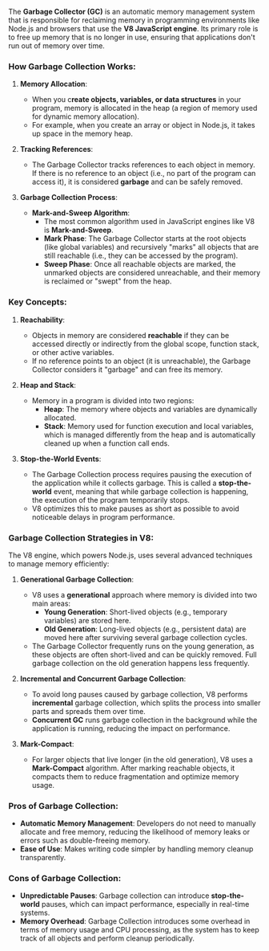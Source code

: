 The **Garbage Collector (GC)** is an automatic memory management system that is responsible for reclaiming memory in programming environments like Node.js and browsers that use the **V8 JavaScript engine**. Its primary role is to free up memory that is no longer in use, ensuring that applications don't run out of memory over time.

### How Garbage Collection Works:

1. **Memory Allocation**:
    
    - When you c**reate objects, variables, or data structures** in your program, memory is allocated in the heap (a region of memory used for dynamic memory allocation).
    - For example, when you create an array or object in Node.js, it takes up space in the memory heap.
2. **Tracking References**:
    
    - The Garbage Collector tracks references to each object in memory. If there is no reference to an object (i.e., no part of the program can access it), it is considered **garbage** and can be safely removed.
3. **Garbage Collection Process**:
    
    - **Mark-and-Sweep Algorithm**:
        - The most common algorithm used in JavaScript engines like V8 is **Mark-and-Sweep**.
        - **Mark Phase**: The Garbage Collector starts at the root objects (like global variables) and recursively "marks" all objects that are still reachable (i.e., they can be accessed by the program).
        - **Sweep Phase**: Once all reachable objects are marked, the unmarked objects are considered unreachable, and their memory is reclaimed or "swept" from the heap.

### Key Concepts:

1. **Reachability**:
    
    - Objects in memory are considered **reachable** if they can be accessed directly or indirectly from the global scope, function stack, or other active variables.
    - If no reference points to an object (it is unreachable), the Garbage Collector considers it "garbage" and can free its memory.
2. **Heap and Stack**:
    
    - Memory in a program is divided into two regions:
        - **Heap**: The memory where objects and variables are dynamically allocated.
        - **Stack**: Memory used for function execution and local variables, which is managed differently from the heap and is automatically cleaned up when a function call ends.
3. **Stop-the-World Events**:
    
    - The Garbage Collection process requires pausing the execution of the application while it collects garbage. This is called a **stop-the-world** event, meaning that while garbage collection is happening, the execution of the program temporarily stops.
    - V8 optimizes this to make pauses as short as possible to avoid noticeable delays in program performance.

### Garbage Collection Strategies in V8:

The V8 engine, which powers Node.js, uses several advanced techniques to manage memory efficiently:

1. **Generational Garbage Collection**:
    
    - V8 uses a **generational** approach where memory is divided into two main areas:
        - **Young Generation**: Short-lived objects (e.g., temporary variables) are stored here.
        - **Old Generation**: Long-lived objects (e.g., persistent data) are moved here after surviving several garbage collection cycles.
    - The Garbage Collector frequently runs on the young generation, as these objects are often short-lived and can be quickly removed. Full garbage collection on the old generation happens less frequently.
2. **Incremental and Concurrent Garbage Collection**:
    
    - To avoid long pauses caused by garbage collection, V8 performs **incremental** garbage collection, which splits the process into smaller parts and spreads them over time.
    - **Concurrent GC** runs garbage collection in the background while the application is running, reducing the impact on performance.
3. **Mark-Compact**:
    
    - For larger objects that live longer (in the old generation), V8 uses a **Mark-Compact** algorithm. After marking reachable objects, it compacts them to reduce fragmentation and optimize memory usage.

### Pros of Garbage Collection:

- **Automatic Memory Management**: Developers do not need to manually allocate and free memory, reducing the likelihood of memory leaks or errors such as double-freeing memory.
- **Ease of Use**: Makes writing code simpler by handling memory cleanup transparently.

### Cons of Garbage Collection:

- **Unpredictable Pauses**: Garbage collection can introduce **stop-the-world** pauses, which can impact performance, especially in real-time systems.
- **Memory Overhead**: Garbage Collection introduces some overhead in terms of memory usage and CPU processing, as the system has to keep track of all objects and perform cleanup periodically.